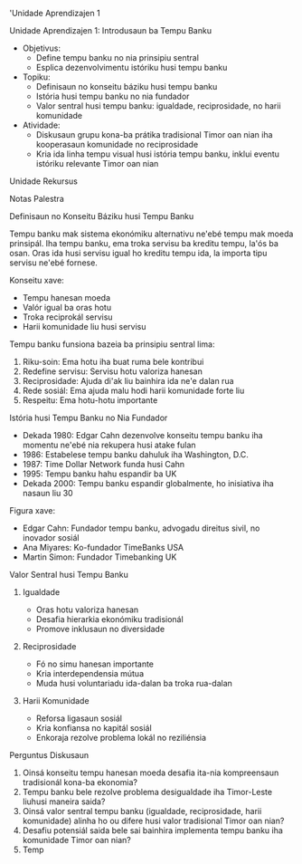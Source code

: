 'Unidade Aprendizajen 1

Unidade Aprendizajen 1: Introdusaun ba Tempu Banku
- Objetivus:
  * Define tempu banku no nia prinsipiu sentral
  * Esplica dezenvolvimentu istóriku husi tempu banku
- Topiku:
  * Definisaun no konseitu báziku husi tempu banku
  * Istória husi tempu banku no nia fundador
  * Valor sentral husi tempu banku: igualdade, reciprosidade, no harii komunidade
- Atividade:
  * Diskusaun grupu kona-ba prátika tradisional Timor oan nian iha kooperasaun komunidade no reciprosidade
  * Kria ida linha tempu visual husi istória tempu banku, inklui eventu istóriku relevante Timor oan nian

Unidade Rekursus

Notas Palestra

Definisaun no Konseitu Báziku husi Tempu Banku

Tempu banku mak sistema ekonómiku alternativu ne'ebé tempu mak moeda prinsipál. Iha tempu banku, ema troka servisu ba kreditu tempu, la'ós ba osan. Oras ida husi servisu igual ho kreditu tempu ida, la importa tipu servisu ne'ebé fornese.

Konseitu xave:
- Tempu hanesan moeda
- Valór igual ba oras hotu
- Troka reciprokál servisu
- Harii komunidade liu husi servisu

Tempu banku funsiona bazeia ba prinsipiu sentral lima:
1. Riku-soin: Ema hotu iha buat ruma bele kontribui
2. Redefine servisu: Servisu hotu valoriza hanesan
3. Reciprosidade: Ajuda di'ak liu bainhira ida ne'e dalan rua
4. Rede sosiál: Ema ajuda malu hodi harii komunidade forte liu
5. Respeitu: Ema hotu-hotu importante

Istória husi Tempu Banku no Nia Fundador

- Dekada 1980: Edgar Cahn dezenvolve konseitu tempu banku iha momentu ne'ebé nia rekupera husi atake fulan
- 1986: Estabelese tempu banku dahuluk iha Washington, D.C.
- 1987: Time Dollar Network funda husi Cahn
- 1995: Tempu banku hahu espandir ba UK
- Dekada 2000: Tempu banku espandir globalmente, ho inisiativa iha nasaun liu 30

Figura xave:
- Edgar Cahn: Fundador tempu banku, advogadu direitus sivil, no inovador sosiál
- Ana Miyares: Ko-fundador TimeBanks USA
- Martin Simon: Fundador Timebanking UK

Valor Sentral husi Tempu Banku

1. Igualdade
   - Oras hotu valoriza hanesan
   - Desafia hierarkia ekonómiku tradisionál
   - Promove inklusaun no diversidade

2. Reciprosidade
   - Fó no simu hanesan importante
   - Kria interdependensia mútua
   - Muda husi voluntariadu ida-dalan ba troka rua-dalan

3. Harii Komunidade
   - Reforsa ligasaun sosiál
   - Kria konfiansa no kapitál sosiál
   - Enkoraja rezolve problema lokál no reziliénsia

Perguntus Diskusaun

1. Oinsá konseitu tempu hanesan moeda desafia ita-nia kompreensaun tradisionál kona-ba ekonomia?
2. Tempu banku bele rezolve problema desigualdade iha Timor-Leste liuhusi maneira saida?
3. Oinsá valor sentral tempu banku (igualdade, reciprosidade, harii komunidade) alinha ho ou difere husi valor tradisional Timor oan nian?
4. Desafiu potensiál saida bele sai bainhira implementa tempu banku iha komunidade Timor oan nian?
5. Temp
